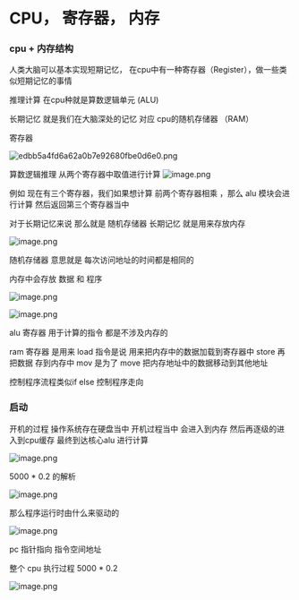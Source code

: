 # CPU， 寄存器， 内存

### cpu + 内存结构

人类大脑可以基本实现短期记忆， 在cpu中有一种寄存器（Register），做一些类似短期记忆的事情

推理计算 在cpu种就是算数逻辑单元 (ALU)

长期记忆 就是我们在大脑深处的记忆 对应 cpu的随机存储器 （RAM）

寄存器

![edbb5a4fd6a62a0b7e92680fbe0d6e0.png](https://p9-juejin.byteimg.com/tos-cn-i-k3u1fbpfcp/83887f64d8ef4c96b2ed76ebcde01d3b~tplv-k3u1fbpfcp-watermark.image?)


算数逻辑推理 从两个寄存器中取值进行计算
![image.png](https://p9-juejin.byteimg.com/tos-cn-i-k3u1fbpfcp/251bd4ca4db14583aa16e4843f3d1307~tplv-k3u1fbpfcp-watermark.image?)

例如 现在有三个寄存器，我们如果想计算 前两个寄存器相乘 ，那么 alu 模块会进行计算 然后返回第三个寄存器当中

对于长期记忆来说 那么就是 随机存储器 长期记忆 就是用来存放内存


![image.png](https://p1-juejin.byteimg.com/tos-cn-i-k3u1fbpfcp/890608ce58be4e47b6367e51723eef87~tplv-k3u1fbpfcp-watermark.image?)

随机存储器 意思就是 每次访问地址的时间都是相同的


内存中会存放 数据 和 程序

![image.png](https://p1-juejin.byteimg.com/tos-cn-i-k3u1fbpfcp/1b74bc48136840eabf5296457c4d72fb~tplv-k3u1fbpfcp-watermark.image?)


![image.png](https://p3-juejin.byteimg.com/tos-cn-i-k3u1fbpfcp/90acb0c1cf7442e1891ba7072c0c1cc1~tplv-k3u1fbpfcp-watermark.image?)


alu 寄存器
用于计算的指令 都是不涉及内存的

ram 寄存器
是用来  load 指令是说 用来把内存中的数据加载到寄存器中
store 再把数据 存到内存中
mov 是为了 move 把内存地址中的数据移动到其他地址

控制程序流程类似if else 控制程序走向


### 启动

开机的过程 操作系统存在硬盘当中 开机过程当中 会进入到内存 然后再逐级的进入到cpu缓存 最终到达核心alu 进行计算


![image.png](https://p1-juejin.byteimg.com/tos-cn-i-k3u1fbpfcp/50f6da3353a046ed8a1c31c8240c89f7~tplv-k3u1fbpfcp-watermark.image?)


5000  * 0.2 的解析

![image.png](https://p9-juejin.byteimg.com/tos-cn-i-k3u1fbpfcp/95b0569f7ece46d789e5c24137fc0729~tplv-k3u1fbpfcp-watermark.image?)


那么程序运行时由什么来驱动的

![image.png](https://p9-juejin.byteimg.com/tos-cn-i-k3u1fbpfcp/0399ff2859c540888cb6f4d8c84878ee~tplv-k3u1fbpfcp-watermark.image?)

pc 指针指向 指令空间地址


整个 cpu 执行过程 5000 * 0.2

![image.png](https://p3-juejin.byteimg.com/tos-cn-i-k3u1fbpfcp/c92bdaa255d346589c52e7c171458323~tplv-k3u1fbpfcp-watermark.image?)
